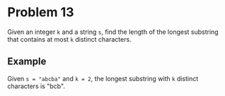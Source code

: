 # Problem 13

Given an integer `k` and a string `s`, find the length of the longest substring that contains at most `k` distinct characters.

## Example

Given `s = "abcba"` and `k = 2`, the longest substring with `k` distinct characters is "bcb".
